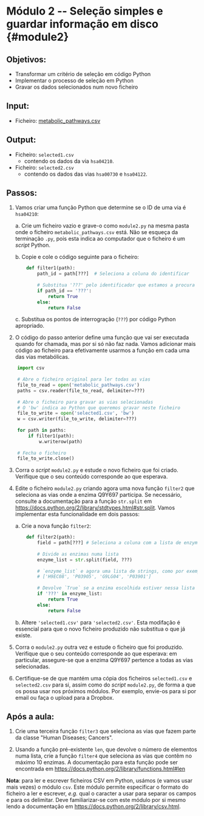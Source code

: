 # Módulo 2 -- Seleção simples e guardar informação em disco {#module2}

## Objetivos:
- Transformar um critério de seleção em código Python
- Implementar o processo de seleção em Python
- Gravar os dados selecionados num novo ficheiro

## Input:
- Ficheiro: [metabolic_pathways.csv](files/metabolic_pathways.csv)

## Output:
- Ficheiro: `selected1.csv`
    * contendo os dados da via `hsa04210`.
- Ficheiro: `selected2.csv`
    * contendo os dados das vias `hsa00730` e `hsa04122`.

## Passos:

1. Vamos criar uma função Python que determine se o ID de uma via é `hsa04210`:

    a. Crie um ficheiro vazio e grave-o como `module2.py` na mesma pasta onde o ficheiro `metabolic_pathways.csv` está.
    Não se esqueça da terminação `.py`, pois esta indica ao computador que o ficheiro é um _script_ Python.
    
    b. Copie e cole o código seguinte para o ficheiro:
    ```python
        def filter1(path):
            path_id = path[???]  # Seleciona a coluna do identificar
            
            # Substitua '???' pelo identificador que estamos a procura
            if path_id == '???':
                return True
            else:
                return False
    ```
    
    c. Substitua os pontos de interrogração (`???`) por código Python apropriado.

2. O código do passo anterior define uma função que vai ser executada quando for chamada, mas por si só não faz nada.
Vamos adicionar mais código ao ficheiro para efetivamente usarmos a função em cada uma das vias metabólicas.
```python
    import csv
    
    # Abre o ficheiro original para ler todas as vias
    file_to_read = open('metabolic_pathways.csv')
    paths = csv.reader(file_to_read, delimiter=???)
    
    # Abre o ficheiro para gravar as vias selecionadas
    # O 'bw' indica ao Python que queremos gravar neste ficheiro
    file_to_write = open('selected1.csv', 'bw')
    w = csv.writer(file_to_write, delimiter=???)
    
    for path in paths:
        if filter1(path):
            w.writerow(path)
    
    # Fecha o ficheiro
    file_to_write.close()
```

3. Corra o _script_ `module2.py` e estude o novo ficheiro que foi criado.
Verifique que o seu conteúdo corresponde ao que esperava.

4. Edite o ficheiro `module2.py` criando agora uma nova função `filter2` que seleciona as vias onde a enzima Q9Y697 participa.
Se necessário, consulte a documentação para a função `str.split` em <https://docs.python.org/2/library/stdtypes.html#str.split>.
Vamos implementar esta funcionalidade em dois passos:

    a. Crie a nova função `filter2`:
    ```python
        def filter2(path):
            field = path[???] # Seleciona a coluna com a lista de enzymas
            
            # Divide as enzimas numa lista
            enzyme_list = str.split(field, ???)
            
            # `enzyme_list` e agora uma lista de strings, como por exemplo:
            # ['H9EC08', 'P03905', 'G9LG04', 'P03901']
            
            # Devolve `True` se a enzima escolhida estiver nessa lista
            if '???' in enzyme_list:
                return True
            else:
                return False
    ```
    
    b. Altere `'selected1.csv'` para `'selected2.csv'`.
    Esta modifação é essencial para que o novo ficheiro produzido não substitua o que já existe.

5. Corra o `module2.py` outra vez e estude o ficheiro que foi produzido.
Verifique que o seu conteúdo corresponde ao que esperava: em particular, assegure-se que a enzima Q9Y697 pertence a todas as vias selecionadas.

6. Certifique-se de que mantém uma cópia dos ficheiros `selected1.csv` e `selected2.csv` para si, assim como do _script_ `module2.py`, de forma a que os possa usar nos próximos módulos.
Por exemplo, envie-os para si por email ou faça o upload para a Dropbox.

## Após a aula:

1. Crie uma terceira função `filter3` que seleciona as vias que fazem parte da classe "Human Diseases; Cancers".

2. Usando a função pré-existente `len`, que devolve o número de elementos numa lista, crie a função `filter4` que seleciona as vias que contêm no máximo 10 enzimas.
A documentação para esta função pode ser encontrada em <https://docs.python.org/2/library/functions.html#len>

**Nota**: para ler e escrever ficheiros CSV em Python, usámos (e vamos usar mais vezes) o módulo `csv`.
Este módulo permite especificar o formato do ficheiro a ler e escrever, _e.g._ qual o caracter a usar para separar os campos e para os delimitar.
Deve familiarizar-se com este módulo por si mesmo lendo a documentação em <https://docs.python.org/2/library/csv.html>.


